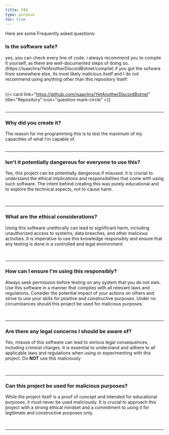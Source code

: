 ```yaml
---
title: FAQ
type: purpose
toc: true
---
```

Here are some Frequently asked questions:

### Is the software safe?
yes, you can check every line of code. i always recommend you to compile it yourself, as there are well-documented steps of doing so. (https://isaaclins/YetAnotherDiscordBotnet/compile)
if you got the sofware from somewhere else, its most likely malicious itself and I do not recommend using anything other than this repository itself:
<br>
<br>

{{< card link="https://github.com/isaaclins/YetAnotherDiscordBotnet" title="Repository" icon="question-mark-circle" >}}
<br>
<br>
<hr> 

### Why did you create it?
The reason for me programming this is to test the maximum of my capacities of what I'm capable of.
<br>
<br>
<hr> 

### Isn't it potentially dangerous for everyone to use this?
Yes, this project can be potentially dangerous if misused. It is crucial to understand the ethical implications and responsibilities that come with using such software. The intent behind creating this was purely educational and to explore the technical aspects, not to cause harm.

<br>
<hr> 

### What are the ethical considerations?
Using this software unethically can lead to significant harm, including unauthorized access to systems, data breaches, and other malicious activities. It is imperative to use this knowledge responsibly and ensure that any testing is done in a controlled and legal environment.

<br>
<hr> 

### How can I ensure I'm using this responsibly?
Always seek permission before testing on any system that you do not own. Use this software in a manner that complies with all relevant laws and regulations. Consider the potential impact of your actions on others and strive to use your skills for positive and constructive purposes. Under no circumstances should this project be used for malicious purposes.

<br>
<hr> 

### Are there any legal concerns I should be aware of?
Yes, misuse of this software can lead to serious legal consequences, including criminal charges. It is essential to understand and adhere to all applicable laws and regulations when using or experimenting with this project.
Do **NOT** use this maliciously

<br>
<hr> 

### Can this project be used for malicious purposes?
While the project itself is a proof of concept and intended for educational purposes, it must never be used maliciously. It is crucial to approach this project with a strong ethical mindset and a commitment to using it for legitimate and constructive purposes only.

<br>
<hr> 
